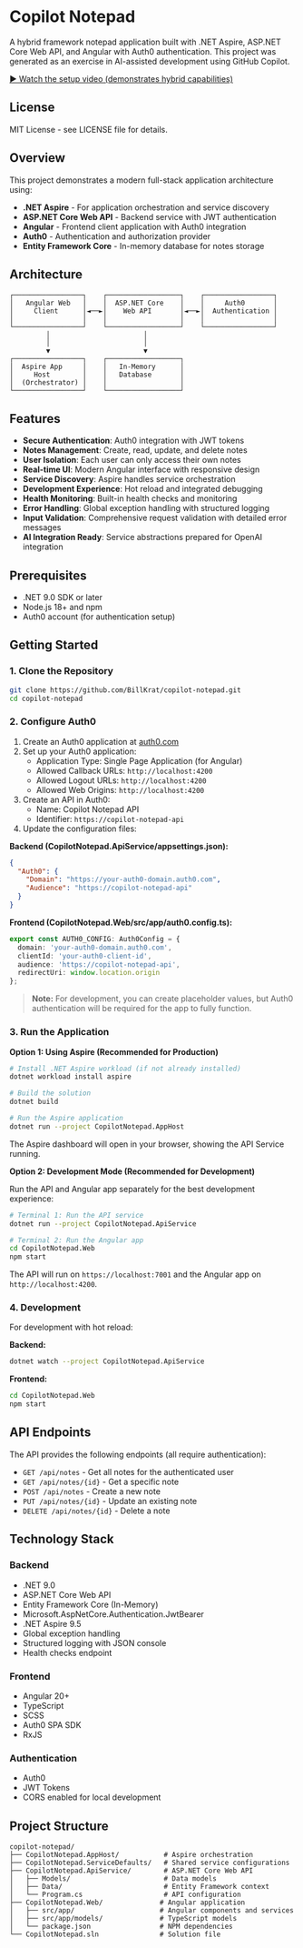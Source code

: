 
# Copilot Notepad

A hybrid framework notepad application built with .NET Aspire, ASP.NET Core Web API, and Angular with Auth0 authentication.  This project was generated as an exercise in AI-assisted development using GitHub Copilot.

[▶ Watch the setup video (demonstrates hybrid capabilities)](https://www.global-webnet.com/files/notepadAi-setup.mp4)

## License

MIT License - see LICENSE file for details.

## Overview

This project demonstrates a modern full-stack application architecture using:

- **.NET Aspire** - For application orchestration and service discovery
- **ASP.NET Core Web API** - Backend service with JWT authentication
- **Angular** - Frontend client application with Auth0 integration
- **Auth0** - Authentication and authorization provider
- **Entity Framework Core** - In-memory database for notes storage

## Architecture

```
┌─────────────────┐    ┌──────────────────┐    ┌─────────────────┐
│   Angular Web   │    │  ASP.NET Core    │    │     Auth0       │
│     Client      │◄──►│    Web API       │◄──►│  Authentication │
│                 │    │                  │    │                 │
└─────────────────┘    └──────────────────┘    └─────────────────┘
         │                       │
         │                       │
         ▼                       ▼
┌─────────────────┐    ┌──────────────────┐
│  Aspire App     │    │   In-Memory      │
│     Host        │    │   Database       │
│  (Orchestrator) │    │                  │
└─────────────────┘    └──────────────────┘
```

## Features

- **Secure Authentication**: Auth0 integration with JWT tokens
- **Notes Management**: Create, read, update, and delete notes
- **User Isolation**: Each user can only access their own notes
- **Real-time UI**: Modern Angular interface with responsive design
- **Service Discovery**: Aspire handles service orchestration
- **Development Experience**: Hot reload and integrated debugging
- **Health Monitoring**: Built-in health checks and monitoring
- **Error Handling**: Global exception handling with structured logging
- **Input Validation**: Comprehensive request validation with detailed error messages
- **AI Integration Ready**: Service abstractions prepared for OpenAI integration

## Prerequisites

- .NET 9.0 SDK or later
- Node.js 18+ and npm
- Auth0 account (for authentication setup)

## Getting Started

### 1. Clone the Repository

```bash
git clone https://github.com/BillKrat/copilot-notepad.git
cd copilot-notepad
```

### 2. Configure Auth0

1. Create an Auth0 application at [auth0.com](https://auth0.com)
2. Set up your Auth0 application:
   - Application Type: Single Page Application (for Angular)
   - Allowed Callback URLs: `http://localhost:4200`
   - Allowed Logout URLs: `http://localhost:4200`
   - Allowed Web Origins: `http://localhost:4200`
3. Create an API in Auth0:
   - Name: Copilot Notepad API
   - Identifier: `https://copilot-notepad-api`
4. Update the configuration files:

**Backend (CopilotNotepad.ApiService/appsettings.json):**
```json
{
  "Auth0": {
    "Domain": "https://your-auth0-domain.auth0.com",
    "Audience": "https://copilot-notepad-api"
  }
}
```

**Frontend (CopilotNotepad.Web/src/app/auth0.config.ts):**
```typescript
export const AUTH0_CONFIG: Auth0Config = {
  domain: 'your-auth0-domain.auth0.com',
  clientId: 'your-auth0-client-id',
  audience: 'https://copilot-notepad-api',
  redirectUri: window.location.origin
};
```

> **Note:** For development, you can create placeholder values, but Auth0 authentication will be required for the app to fully function.

### 3. Run the Application

**Option 1: Using Aspire (Recommended for Production)**
```bash
# Install .NET Aspire workload (if not already installed)
dotnet workload install aspire

# Build the solution
dotnet build

# Run the Aspire application
dotnet run --project CopilotNotepad.AppHost
```

The Aspire dashboard will open in your browser, showing the API Service running.

**Option 2: Development Mode (Recommended for Development)**

Run the API and Angular app separately for the best development experience:

```bash
# Terminal 1: Run the API service
dotnet run --project CopilotNotepad.ApiService

# Terminal 2: Run the Angular app
cd CopilotNotepad.Web
npm start
```

The API will run on `https://localhost:7001` and the Angular app on `http://localhost:4200`.

### 4. Development

For development with hot reload:

**Backend:**
```bash
dotnet watch --project CopilotNotepad.ApiService
```

**Frontend:**
```bash
cd CopilotNotepad.Web
npm start
```

## API Endpoints

The API provides the following endpoints (all require authentication):

- `GET /api/notes` - Get all notes for the authenticated user
- `GET /api/notes/{id}` - Get a specific note
- `POST /api/notes` - Create a new note
- `PUT /api/notes/{id}` - Update an existing note
- `DELETE /api/notes/{id}` - Delete a note

## Technology Stack

### Backend
- .NET 9.0
- ASP.NET Core Web API
- Entity Framework Core (In-Memory)
- Microsoft.AspNetCore.Authentication.JwtBearer
- .NET Aspire 9.5
- Global exception handling
- Structured logging with JSON console
- Health checks endpoint

### Frontend
- Angular 20+
- TypeScript
- SCSS
- Auth0 SPA SDK
- RxJS

### Authentication
- Auth0
- JWT Tokens
- CORS enabled for local development

## Project Structure

```
copilot-notepad/
├── CopilotNotepad.AppHost/           # Aspire orchestration
├── CopilotNotepad.ServiceDefaults/   # Shared service configurations
├── CopilotNotepad.ApiService/        # ASP.NET Core Web API
│   ├── Models/                       # Data models
│   ├── Data/                         # Entity Framework context
│   └── Program.cs                    # API configuration
├── CopilotNotepad.Web/              # Angular application
│   ├── src/app/                     # Angular components and services
│   ├── src/app/models/              # TypeScript models
│   └── package.json                 # NPM dependencies
└── CopilotNotepad.sln               # Solution file
```
